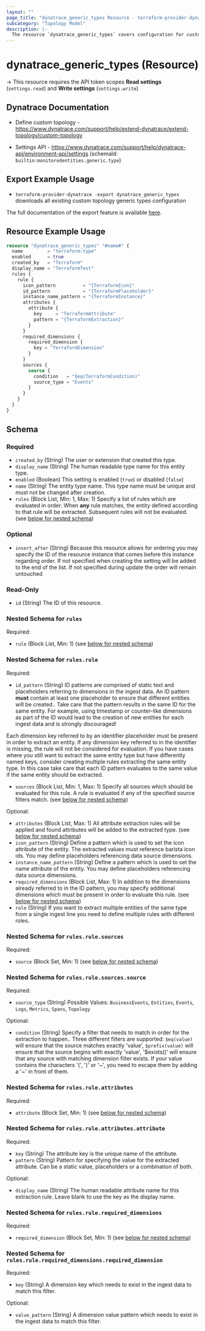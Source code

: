 ```yaml
---
layout: ""
page_title: "dynatrace_generic_types Resource - terraform-provider-dynatrace"
subcategory: "Topology Model"
description: |-
  The resource `dynatrace_generic_types` covers configuration for custom topology generic types
---
```


# dynatrace_generic_types (Resource)

-> This resource requires the API token scopes **Read settings** (`settings.read`) and **Write settings** (`settings.write`)

## Dynatrace Documentation

- Define custom topology - https://www.dynatrace.com/support/help/extend-dynatrace/extend-topology/custom-topology

- Settings API - https://www.dynatrace.com/support/help/dynatrace-api/environment-api/settings (schemaId: `builtin:monitoredentities.generic.type`)

## Export Example Usage

- `terraform-provider-dynatrace -export dynatrace_generic_types` downloads all existing custom topology generic types configuration

The full documentation of the export feature is available [here](https://registry.terraform.io/providers/dynatrace-oss/dynatrace/latest/docs/guides/export-v2).

## Resource Example Usage

```terraform
resource "dynatrace_generic_types" "#name#" {
  name         = "terraform:type"
  enabled      = true
  created_by   = "Terraform"
  display_name = "TerraformTest"
  rules {
    rule {
      icon_pattern          = "{TerraformIcon}"
      id_pattern            = "{TerraformPlaceholder}"
      instance_name_pattern = "{TerraformInstance}"
      attributes {
        attribute {
          key     = "TerraformAttribute"
          pattern = "{TerraformExtraction}"
        }
      }
      required_dimensions {
        required_dimension {
          key = "TerraformDimension"
        }
      }
      sources {
        source {
          condition   = "$eq(TerraformCondition)"
          source_type = "Events"
        }
      }
    }
  }
}
```

<!-- schema generated by tfplugindocs -->
## Schema

### Required

- `created_by` (String) The user or extension that created this type.
- `display_name` (String) The human readable type name for this entity type.
- `enabled` (Boolean) This setting is enabled (`true`) or disabled (`false`)
- `name` (String) The entity type name. This type name must be unique and must not be changed after creation.
- `rules` (Block List, Min: 1, Max: 1) Specify a list of rules which are evaluated in order. When **any** rule matches, the entity defined according to that rule will be extracted. Subsequent rules will not be evaluated. (see [below for nested schema](#nestedblock--rules))

### Optional

- `insert_after` (String) Because this resource allows for ordering you may specify the ID of the resource instance that comes before this instance regarding order. If not specified when creating the setting will be added to the end of the list. If not specified during update the order will remain untouched

### Read-Only

- `id` (String) The ID of this resource.

<a id="nestedblock--rules"></a>
### Nested Schema for `rules`

Required:

- `rule` (Block List, Min: 1) (see [below for nested schema](#nestedblock--rules--rule))

<a id="nestedblock--rules--rule"></a>
### Nested Schema for `rules.rule`

Required:

- `id_pattern` (String) ID patterns are comprised of static text and placeholders referring to dimensions in the ingest data. An ID pattern **must** contain at least one placeholder to ensure that different entities will be created.. Take care that the pattern results in the same ID for the same entity. For example, using timestamp or counter-like dimensions as part of the ID would lead to the creation of new entities for each ingest data and is strongly discouraged!

Each dimension key referred to by an identifier placeholder must be present in order to extract an entity. If any dimension key referred to in the identifier is missing, the rule will not be considered for evaluation. If you have cases where you still want to extract the same entity type but have differently named keys, consider creating multiple rules extracting the same entity type. In this case take care that each ID pattern evaluates to the same value if the same entity should be extracted.
- `sources` (Block List, Min: 1, Max: 1) Specify all sources which should be evaluated for this rule. A rule is evaluated if any of the specified source filters match. (see [below for nested schema](#nestedblock--rules--rule--sources))

Optional:

- `attributes` (Block List, Max: 1) All attribute extraction rules will be applied and found attributes will be added to the extracted type. (see [below for nested schema](#nestedblock--rules--rule--attributes))
- `icon_pattern` (String) Define a pattern which is used to set the icon attribute of the entity. The extracted values must reference barista icon ids. You may define placeholders referencing data source dimensions.
- `instance_name_pattern` (String) Define a pattern which is used to set the name attribute of the entity. You may define placeholders referencing data source dimensions.
- `required_dimensions` (Block List, Max: 1) In addition to the dimensions already referred to in the ID pattern, you may specify additional dimensions which must be present in order to evaluate this rule. (see [below for nested schema](#nestedblock--rules--rule--required_dimensions))
- `role` (String) If you want to extract multiple entities of the same type from a single ingest line you need to define multiple rules with different roles.

<a id="nestedblock--rules--rule--sources"></a>
### Nested Schema for `rules.rule.sources`

Required:

- `source` (Block Set, Min: 1) (see [below for nested schema](#nestedblock--rules--rule--sources--source))

<a id="nestedblock--rules--rule--sources--source"></a>
### Nested Schema for `rules.rule.sources.source`

Required:

- `source_type` (String) Possible Values: `BusinessEvents`, `Entities`, `Events`, `Logs`, `Metrics`, `Spans`, `Topology`

Optional:

- `condition` (String) Specify a filter that needs to match in order for the extraction to happen.. Three different filters are supported: `$eq(value)` will ensure that the source matches exactly 'value', `$prefix(value)` will ensure that the source begins with exactly 'value', '$exists()' will ensure that any source with matching dimension filter exists.
If your value contains the characters '(', ')' or '\~', you need to escape them by adding a '\~' in front of them.



<a id="nestedblock--rules--rule--attributes"></a>
### Nested Schema for `rules.rule.attributes`

Required:

- `attribute` (Block Set, Min: 1) (see [below for nested schema](#nestedblock--rules--rule--attributes--attribute))

<a id="nestedblock--rules--rule--attributes--attribute"></a>
### Nested Schema for `rules.rule.attributes.attribute`

Required:

- `key` (String) The attribute key is the unique name of the attribute.
- `pattern` (String) Pattern for specifying the value for the extracted attribute. Can be a static value, placeholders or a combination of both.

Optional:

- `display_name` (String) The human readable attribute name for this extraction rule. Leave blank to use the key as the display name.



<a id="nestedblock--rules--rule--required_dimensions"></a>
### Nested Schema for `rules.rule.required_dimensions`

Required:

- `required_dimension` (Block Set, Min: 1) (see [below for nested schema](#nestedblock--rules--rule--required_dimensions--required_dimension))

<a id="nestedblock--rules--rule--required_dimensions--required_dimension"></a>
### Nested Schema for `rules.rule.required_dimensions.required_dimension`

Required:

- `key` (String) A dimension key which needs to exist in the ingest data to match this filter.

Optional:

- `value_pattern` (String) A dimension value pattern which needs to exist in the ingest data to match this filter.
 